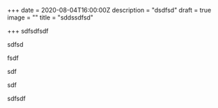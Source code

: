 +++
date = 2020-08-04T16:00:00Z
description = "dsdfsd"
draft = true
image = ""
title = "sddssdfsd"

+++
sdfsdfsdf

sdfsd

fsdf

sdf

sdf

sdfsdf